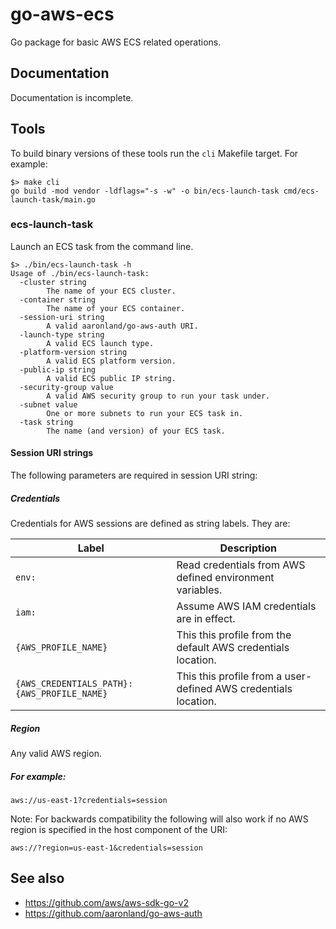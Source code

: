 # go-aws-ecs

Go package for basic AWS ECS related operations.

## Documentation

Documentation is incomplete.

## Tools

To build binary versions of these tools run the `cli` Makefile target. For example:

```
$> make cli
go build -mod vendor -ldflags="-s -w" -o bin/ecs-launch-task cmd/ecs-launch-task/main.go
```

### ecs-launch-task

Launch an ECS task from the command line.

```
$> ./bin/ecs-launch-task -h
Usage of ./bin/ecs-launch-task:
  -cluster string
    	The name of your ECS cluster.
  -container string
    	The name of your ECS container.
  -session-uri string
    	A valid aaronland/go-aws-auth URI.
  -launch-type string
    	A valid ECS launch type.
  -platform-version string
    	A valid ECS platform version.
  -public-ip string
    	A valid ECS public IP string.
  -security-group value
    	A valid AWS security group to run your task under.
  -subnet value
    	One or more subnets to run your ECS task in.
  -task string
    	The name (and version) of your ECS task.
```

#### Session URI strings

The following parameters are required in session URI string:

##### Credentials

Credentials for AWS sessions are defined as string labels. They are:

| Label | Description |
| --- | --- |
| `env:` | Read credentials from AWS defined environment variables. |
| `iam:` | Assume AWS IAM credentials are in effect. |
| `{AWS_PROFILE_NAME}` | This this profile from the default AWS credentials location. |
| `{AWS_CREDENTIALS_PATH}:{AWS_PROFILE_NAME}` | This this profile from a user-defined AWS credentials location. |

##### Region

Any valid AWS region.

##### For example:

```
aws://us-east-1?credentials=session
```

Note: For backwards compatibility the following will also work if no AWS region is specified in the host component of the URI:

```
aws://?region=us-east-1&credentials=session
```

## See also

* https://github.com/aws/aws-sdk-go-v2
* https://github.com/aaronland/go-aws-auth
